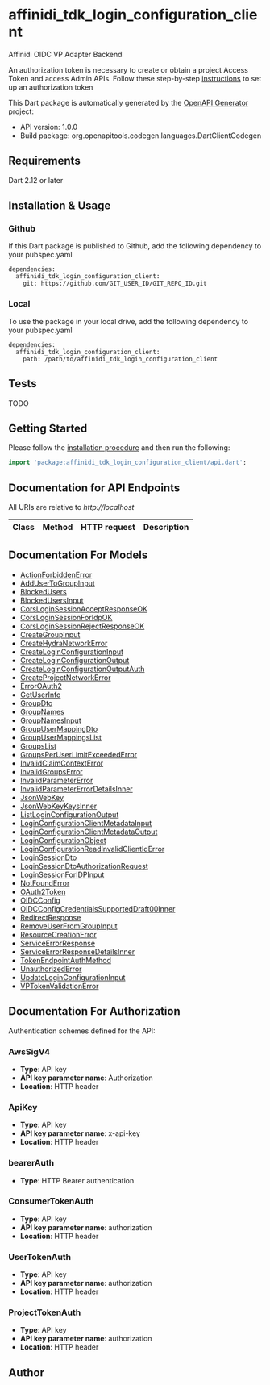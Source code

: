 # affinidi_tdk_login_configuration_client

Affinidi OIDC VP Adapter Backend

An authorization token is necessary to create or obtain a project Access Token and access Admin APIs. Follow these step-by-step [instructions](https://lemmatree.atlassian.net/wiki/spaces/NETCORE/pages/2735317648020/ASA+Developer+Flow#Instructions-on-how-to-create-the-Project.) to set up an authorization token

This Dart package is automatically generated by the [OpenAPI Generator](https://openapi-generator.tech) project:

- API version: 1.0.0
- Build package: org.openapitools.codegen.languages.DartClientCodegen

## Requirements

Dart 2.12 or later

## Installation & Usage

### Github

If this Dart package is published to Github, add the following dependency to your pubspec.yaml

```
dependencies:
  affinidi_tdk_login_configuration_client:
    git: https://github.com/GIT_USER_ID/GIT_REPO_ID.git
```

### Local

To use the package in your local drive, add the following dependency to your pubspec.yaml

```
dependencies:
  affinidi_tdk_login_configuration_client:
    path: /path/to/affinidi_tdk_login_configuration_client
```

## Tests

TODO

## Getting Started

Please follow the [installation procedure](#installation--usage) and then run the following:

```dart
import 'package:affinidi_tdk_login_configuration_client/api.dart';

```

## Documentation for API Endpoints

All URIs are relative to _http://localhost_

| Class | Method | HTTP request | Description |
| ----- | ------ | ------------ | ----------- |

## Documentation For Models

- [ActionForbiddenError](doc//ActionForbiddenError.md)
- [AddUserToGroupInput](doc//AddUserToGroupInput.md)
- [BlockedUsers](doc//BlockedUsers.md)
- [BlockedUsersInput](doc//BlockedUsersInput.md)
- [CorsLoginSessionAcceptResponseOK](doc//CorsLoginSessionAcceptResponseOK.md)
- [CorsLoginSessionForIdpOK](doc//CorsLoginSessionForIdpOK.md)
- [CorsLoginSessionRejectResponseOK](doc//CorsLoginSessionRejectResponseOK.md)
- [CreateGroupInput](doc//CreateGroupInput.md)
- [CreateHydraNetworkError](doc//CreateHydraNetworkError.md)
- [CreateLoginConfigurationInput](doc//CreateLoginConfigurationInput.md)
- [CreateLoginConfigurationOutput](doc//CreateLoginConfigurationOutput.md)
- [CreateLoginConfigurationOutputAuth](doc//CreateLoginConfigurationOutputAuth.md)
- [CreateProjectNetworkError](doc//CreateProjectNetworkError.md)
- [ErrorOAuth2](doc//ErrorOAuth2.md)
- [GetUserInfo](doc//GetUserInfo.md)
- [GroupDto](doc//GroupDto.md)
- [GroupNames](doc//GroupNames.md)
- [GroupNamesInput](doc//GroupNamesInput.md)
- [GroupUserMappingDto](doc//GroupUserMappingDto.md)
- [GroupUserMappingsList](doc//GroupUserMappingsList.md)
- [GroupsList](doc//GroupsList.md)
- [GroupsPerUserLimitExceededError](doc//GroupsPerUserLimitExceededError.md)
- [InvalidClaimContextError](doc//InvalidClaimContextError.md)
- [InvalidGroupsError](doc//InvalidGroupsError.md)
- [InvalidParameterError](doc//InvalidParameterError.md)
- [InvalidParameterErrorDetailsInner](doc//InvalidParameterErrorDetailsInner.md)
- [JsonWebKey](doc//JsonWebKey.md)
- [JsonWebKeyKeysInner](doc//JsonWebKeyKeysInner.md)
- [ListLoginConfigurationOutput](doc//ListLoginConfigurationOutput.md)
- [LoginConfigurationClientMetadataInput](doc//LoginConfigurationClientMetadataInput.md)
- [LoginConfigurationClientMetadataOutput](doc//LoginConfigurationClientMetadataOutput.md)
- [LoginConfigurationObject](doc//LoginConfigurationObject.md)
- [LoginConfigurationReadInvalidClientIdError](doc//LoginConfigurationReadInvalidClientIdError.md)
- [LoginSessionDto](doc//LoginSessionDto.md)
- [LoginSessionDtoAuthorizationRequest](doc//LoginSessionDtoAuthorizationRequest.md)
- [LoginSessionForIDPInput](doc//LoginSessionForIDPInput.md)
- [NotFoundError](doc//NotFoundError.md)
- [OAuth2Token](doc//OAuth2Token.md)
- [OIDCConfig](doc//OIDCConfig.md)
- [OIDCConfigCredentialsSupportedDraft00Inner](doc//OIDCConfigCredentialsSupportedDraft00Inner.md)
- [RedirectResponse](doc//RedirectResponse.md)
- [RemoveUserFromGroupInput](doc//RemoveUserFromGroupInput.md)
- [ResourceCreationError](doc//ResourceCreationError.md)
- [ServiceErrorResponse](doc//ServiceErrorResponse.md)
- [ServiceErrorResponseDetailsInner](doc//ServiceErrorResponseDetailsInner.md)
- [TokenEndpointAuthMethod](doc//TokenEndpointAuthMethod.md)
- [UnauthorizedError](doc//UnauthorizedError.md)
- [UpdateLoginConfigurationInput](doc//UpdateLoginConfigurationInput.md)
- [VPTokenValidationError](doc//VPTokenValidationError.md)

## Documentation For Authorization

Authentication schemes defined for the API:

### AwsSigV4

- **Type**: API key
- **API key parameter name**: Authorization
- **Location**: HTTP header

### ApiKey

- **Type**: API key
- **API key parameter name**: x-api-key
- **Location**: HTTP header

### bearerAuth

- **Type**: HTTP Bearer authentication

### ConsumerTokenAuth

- **Type**: API key
- **API key parameter name**: authorization
- **Location**: HTTP header

### UserTokenAuth

- **Type**: API key
- **API key parameter name**: authorization
- **Location**: HTTP header

### ProjectTokenAuth

- **Type**: API key
- **API key parameter name**: authorization
- **Location**: HTTP header

## Author
